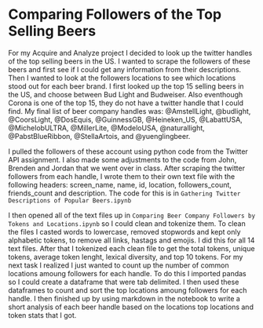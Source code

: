 # Comparing Followers of the Top Selling Beers

For my Acquire and Analyze project I decided to look up the twitter handles of the top selling beers in the US. I wanted to scrape the followers of these beers and first see if I could get any information from their descriptions. Then I wanted to look at the followers locations to see which locations stood out for each beer brand. I first looked up the top 15 selling beers in the US, and choose between Bud Light and Budweiser. Also eventhough Corona is one of the top 15, they do not have a twitter handle that I could find. My final list of beer company handles was: @AmstellLight, @budlight, @CoorsLight, @DosEquis, @GuinnessGB, @Heineken_US, @LabattUSA, @MichelobULTRA, @MillerLite, @ModeloUSA, @naturallight, @PabstBlueRibbon, @StellaArtois,  and @yuenglingbeer.

I pulled the followers of these account using python code from the Twitter API assignment. I also made some adjustments to the code from John, Brenden and Jordan that we went over in class. After scraping the twitter followers from each handle, I wrote them to their own text file with the following headers: screen_name, name, id, location, followers_count, friends_count and description. The code for this is in `Gathering Twitter Descriptions of Popular Beers.ipynb`

I then opened all of the text files up in `Comparing Beer Company Followers by Tokens and Locations.ipynb` so I could clean and tokenize them. To clean the files I casted words to lowercase, removed stopwords and kept only alphabetic tokens, to remove all links, hastags and emojis. I did this for all 14 text files. After that I tokenized each clean file to get the total tokens, unique tokens, average token lenght, lexical diversity, and top 10 tokens. For my next task I realized I just wanted to count up the number of common locations amoung followers for each handle. To do this I imported pandas so I could create a dataframe that were tab delimited. I then used these dataframes to count and sort the top locations amoung followers for each handle. I then finished up by using markdown in the notebook to write a short analysis of each beer handle based on the locations top locations and token stats that I got. 
